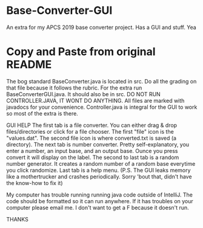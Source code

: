 # Base-Converter-GUI
An extra for my APCS 2019 base converter project. Has a GUI and stuff. Yea
# Copy and Paste from original README

The bog standard BaseConverter.java is located in src. Do all the grading on that file because it follows the rubric. For
the extra run BaseConverterGUI.java. It should also be in src. DO NOT RUN CONTROLLER.JAVA, IT WONT DO ANYTHING. All files are
marked with javadocs for your convenience. Controller.java is integral for the GUI to work so most of the extra is there.

GUI HELP
The first tab is a file converter. You can either drag & drop files/directories or click for a file chooser. The first
"file" icon is the "values.dat". The second file icon is where converted.txt is saved (a directory). The next tab is
number converter. Pretty self-explanatory, you enter a number, an input base, and an output base. Ounce you press convert
it will display on the label. The second to last tab is a random number generator. It creates a random number of a random
base everytime you click randomize. Last tab is a help menu. (P.S. The GUI leaks memory like a mothertrucker and crashes
periodically. Sorry 'bout that, didn't have the know-how to fix it)

My computer has trouble running running java code outside of IntelliJ. The code should be formatted so it can run anywhere.
If it has troubles on your computer please email me. I don't want to get a F because it doesn't run.

THANKS
